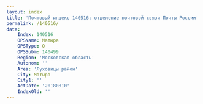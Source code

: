 ```yaml
---
layout: index
title: 'Почтовый индекс 140516: отделение почтовой связи Почты России'
permalink: /140516/
data:
    Index: 140516
    OPSName: Матыра
    OPSType: О
    OPSSubm: 140499
    Region: 'Московская область'
    Autonom: ''
    Area: 'Луховицы район'
    City: Матыра
    City1: ''
    ActDate: '20180810'
    IndexOld: ''
---
```


